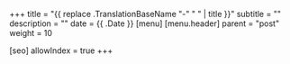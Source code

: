 +++
title = "{{ replace .TranslationBaseName "-" " " | title }}"
subtitle = ""
description = ""
date = {{ .Date }}
[menu]
[menu.header]
parent = "post"
weight = 10

[seo]
  allowIndex = true
+++
